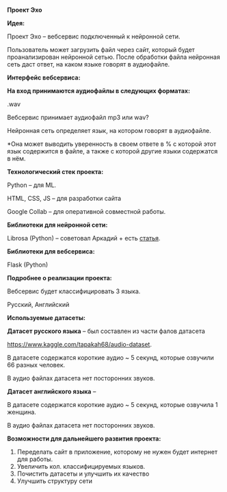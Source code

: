 **Проект Эхо**

**Идея:**

Проект Эхо – вебсервис подключенный к нейронной сети.

Пользователь может загрузить файл через сайт, который будет проанализирован нейронной сетью. После обработки файла нейронная сеть даст ответ, на каком языке говорят в аудиофайле.

**Интерфейс вебсервиса:**


**На вход принимаются аудиофайлы в следующих форматах:**

.wav


Вебсервис принимает аудиофайл mp3 или wav?

Нейронная сеть определяет язык, на котором говорят в аудиофайле.

\*Она может выводить уверенность в своем ответе в % с которой этот язык содержится в файле, а также с которой другие языки содержатся в нём.

**Технологический стек проекта:**

Python – для ML.

HTML, CSS, JS – для разработки сайта

Google Collab – для оперативной совместной работы.

**Библиотеки для нейронной сети:**

Librosa (Python) – советовал Аркадий + есть [статья](https://proglib.io/p/python-music-classifier).

**Библиотеки для вебсервиса:**

Flask (Python)

**Подробнее о реализации проекта:**

Вебсервис будет классифицировать 3 языка.

Русский, Английский

**Используемые датасеты:**

**Датасет русского языка** – был составлен из части фалов датасета

<https://www.kaggle.com/tapakah68/audio-dataset>.

В датасете содержатся короткие аудио ~ 5 секунд, которые озвучили 66 разных человек.

В аудио файлах датасета нет посторонних звуков.

**Датасет английского языка** – 

В датасете содержатся короткие аудио ~ 5 секунд, которые озвучила 1 женщина.

В аудио файлах датасета нет посторонних звуков.

**Возможности для дальнейшего развития проекта:**

1. Переделать сайт в приложение, которому не нужен будет интернет для работы.
1. Увеличить кол. классифицируемых языков.
1. Почистить датасеты и улучшить их качество
1. Улучшить структуру сети
